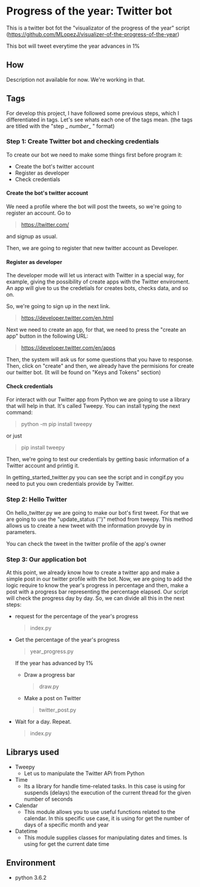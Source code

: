 # Progress of the year: Twitter bot

This is a twitter bot fot the "visualizator of the progress of the year" script (https://github.com/MLopezJ/visualizer-of-the-progress-of-the-year)

This bot will tweet everytime the year advances in 1%

## How
Description not available for now. We're working in that.

## Tags

For develop this project, I have followed some previous steps, which I differentiated in tags. Let's see whats each one of the tags mean. (the tags are titled with the "step _ _number__ " format)

### Step 1: Create Twitter bot and checking credentials

To create our bot we need to make some things first before program it:
 * Create the bot's twitter account 
 * Register as developer
 * Check credentials

 #### Create the bot's twitter account
 We need a profile where the bot will post the tweets, so we're going to register an account. Go to 
 > https://twitter.com/ 
 
 and signup as usual.  

Then, we are going to register that new twitter account as Developer. 

 #### Register as developer

The developer mode will let us interact with Twitter in a special way, for example, giving the possibility of create apps with the Twitter enviroment. An app will give to us the credetials for creates bots, checks data, and so on. 

So, we're going to sign up in the next link. 
> https://developer.twitter.com/en.html

Next we need to create an app, for that, we need to press the "create an app" button in the following URL:
> https://developer.twitter.com/en/apps

Then, the system will ask us for some questions that you have to response. Then, click on "create" and then, we already have the permisions for create our twitter bot. (It will be found on "Keys and Tokens" section)

#### Check credentials

For interact with our Twitter app from Python we are going to use a library that will help in that. It's called Tweepy. You can install typing the next command: 

>python -m pip install tweepy

or just 

> pip install tweepy

Then, we're going to test our credentials by getting basic information of a Twitter account and printig it.  

In getting_started_twitter.py you can see the script and in congif.py you need to put you own credentials provide by Twitter.

### Step 2: Hello Twitter 

On hello_twitter.py we are going to make our bot's first tweet. For that we are going to use the "update_status ('')" method from tweepy. This method allows us to create a new tweet with the information provyde by in parameters.

You can check the tweet in the twitter profile of the app's owner 

### Step 3: Our application bot 

At this point, we already know how to create a twitter app and make a simple post in our twitter profile with the bot. Now, we are going to add the logic require to know the year's progress in percentage and then, make a post with a progress bar representing the percentage elapsed. Our script will check the progress day by day. So, we can divide all this in the next steps:

* request for the percentage of the year's progress 
    > index.py

* Get the percentage of the year's progress

    > year_progress.py

  If the year has advanced by 1%

    * Draw a progress bar 
        > draw.py

    * Make a post on Twitter 
        > twitter_post.py

* Wait for a day. Repeat. 
    > index.py


## Librarys used

+ Tweepy
    + Let us to manipulate the Twitter APi from Python 
+ Time
    + Its a library for handle time-related tasks. In this case is using for suspends (delays) the execution of the current thread for the given number of seconds
+ Calendar
    + This module allows you to use useful functions related to the calendar. In this specific use case, it is using for get the number of days of a specific month and year
+ Datetime
    + This module supplies classes for manipulating dates and times. Is using for get the current date time  

## Environment

* python 3.6.2